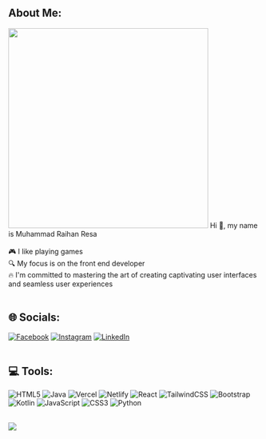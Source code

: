 ## About Me:
<img src='https://i.pinimg.com/474x/8f/9d/71/8f9d71426f05c742f4841d169974807b.jpg' style="height: 400px;"/>
Hi 👋, my name is Muhammad Raihan Resa <br><br>🎮 I like playing games <br>🔍 My focus is on the front end developer <br>🔥 I'm committed to mastering the art of creating captivating user interfaces and seamless user experiences<br><br>

## 🌐 Socials:
[![Facebook](https://img.shields.io/badge/Facebook-%231877F2.svg?logo=Facebook&logoColor=white)](https://facebook.com/raihanresa21) [![Instagram](https://img.shields.io/badge/Instagram-%23E4405F.svg?logo=Instagram&logoColor=white)](https://instagram.com/raihanresa21) [![LinkedIn](https://img.shields.io/badge/LinkedIn-%230077B5.svg?logo=linkedin&logoColor=white)](https://linkedin.com/in/muhraihanresa243)<br><br>

## 💻 Tools:
![HTML5](https://img.shields.io/badge/html5-%23E34F26.svg?style=for-the-badge&logo=html5&logoColor=white) ![Java](https://img.shields.io/badge/java-%23ED8B00.svg?style=for-the-badge&logo=openjdk&logoColor=white) ![Vercel](https://img.shields.io/badge/vercel-%23000000.svg?style=for-the-badge&logo=vercel&logoColor=white) ![Netlify](https://img.shields.io/badge/netlify-%23000000.svg?style=for-the-badge&logo=netlify&logoColor=#00C7B7) ![React](https://img.shields.io/badge/react-%2320232a.svg?style=for-the-badge&logo=react&logoColor=%2361DAFB) ![TailwindCSS](https://img.shields.io/badge/tailwindcss-%2338B2AC.svg?style=for-the-badge&logo=tailwind-css&logoColor=white) ![Bootstrap](https://img.shields.io/badge/bootstrap-%238511FA.svg?style=for-the-badge&logo=bootstrap&logoColor=white) ![Kotlin](https://img.shields.io/badge/kotlin-%237F52FF.svg?style=for-the-badge&logo=kotlin&logoColor=white) ![JavaScript](https://img.shields.io/badge/javascript-%23323330.svg?style=for-the-badge&logo=javascript&logoColor=%23F7DF1E) ![CSS3](https://img.shields.io/badge/css3-%231572B6.svg?style=for-the-badge&logo=css3&logoColor=white) ![Python](https://img.shields.io/badge/python-3670A0?style=for-the-badge&logo=python&logoColor=ffdd54)<br><br>


![](https://quotes-github-readme.vercel.app/api?type=horizontal&theme=radical)
